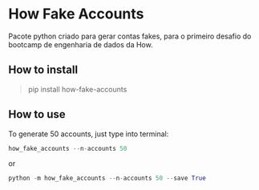 # How Fake Accounts

Pacote python criado para gerar contas fakes, para o primeiro desafio do bootcamp de engenharia de dados da How.

## How to install

> pip install how-fake-accounts

## How to use

To generate 50 accounts, just type into terminal:

```python
how_fake_accounts --n-accounts 50
```
or
```python
python -m how_fake_accounts --n-accounts 50 --save True
```

